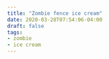```yaml
---
title: "Zombie fence ice cream"
date: 2020-03-28T07:54:06-04:00
draft: false
tags:
- zombie
- ice cream
---
```

